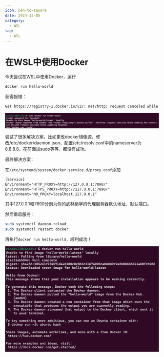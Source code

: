 ```yaml
---
icon: pen-to-square
date: 2024-12-05
category:
  - WSL
tag:
  - WSL
---
```


# 在WSL中使用Docker

今天尝试在WSL中使用Docker，运行

```bash
docker run hello-world
```

获得报错：

```bash
Get https://registry-1.docker.io/v2/: net/http: request canceled while waiting for connection (Client.Timeout exceeded while awaitin headers)
```

![](/assets/images/wsl/wsl-docker-run-helloworld-fail.png)

尝试了很多解决方案，比如更改docker镜像源、修改/etc/docker/daemon.json、配置/etc/resolv.conf中的nameserver为8.8.8.8、在前面加sudo等等，都没有成功。

最终解决方案：

在`/etc/systemd/system/docker.service.d/proxy.conf`添加

```
[Service]
Environment="HTTP_PROXY=http://127.0.0.1:7890/"
Environment="HTTPS_PROXY=http://127.0.0.1:7890/"
Environment="NO_PROXY=localhost,127.0.0.1"
```

其中127.0.0.1和7890分别为你的武林绝学的代理服务器默认地址、默认端口。

然后重启服务：

```bash
sudo systemctl daemon-reload
sudo systemctl restart docker
```

再执行`docker run hello-world`，顺利成功！

![](/assets/images/wsl/wsl-docker-run-helloworld.png)

